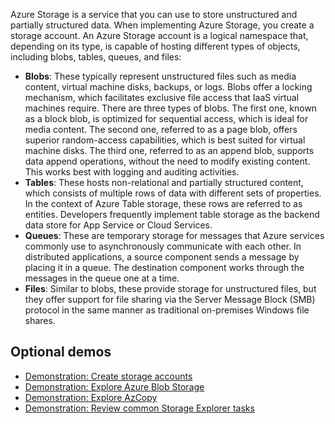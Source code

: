Azure Storage is a service that you can use to store unstructured and partially structured data. When implementing Azure Storage, you create a storage account. An Azure Storage account is a logical namespace that, depending on its type, is capable of hosting different types of objects, including blobs, tables, queues, and files:

- **Blobs**: These typically represent unstructured files such as media content, virtual machine disks, backups, or logs. Blobs offer a locking mechanism, which facilitates exclusive file access that IaaS virtual machines require. There are three types of blobs. The first one, known as a block blob, is optimized for sequential access, which is ideal for media content. The second one, referred to as a page blob, offers superior random-access capabilities, which is best suited for virtual machine disks. The third one, referred to as an append blob, supports data append operations, without the need to modify existing content. This works best with logging and auditing activities.
- **Tables**: These hosts non-relational and partially structured content, which consists of multiple rows of data with different sets of properties. In the context of Azure Table storage, these rows are referred to as entities. Developers frequently implement table storage as the backend data store for App Service or Cloud Services.
- **Queues**: These are temporary storage for messages that Azure services commonly use to asynchronously communicate with each other. In distributed applications, a source component sends a message by placing it in a queue. The destination component works through the messages in the queue one at a time.
- **Files**: Similar to blobs, these provide storage for unstructured files, but they offer support for file sharing via the Server Message Block (SMB) protocol in the same manner as traditional on-premises Windows file shares.

## Optional demos

- [Demonstration: Create storage accounts](https://go.microsoft.com/fwlink/?linkid=2261102&clcid=0x409)
- [Demonstration: Explore Azure Blob Storage](https://go.microsoft.com/fwlink/?linkid=2260571&clcid=0x409)
- [Demonstration: Explore AzCopy](https://go.microsoft.com/fwlink/?linkid=2260570&clcid=0x409)
- [Demonstration: Review common Storage Explorer tasks](https://go.microsoft.com/fwlink/?linkid=2260573&clcid=0x409)
